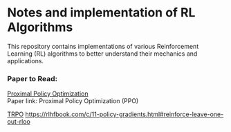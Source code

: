 # Notes and implementation of RL Algorithms

This repository contains implementations of various Reinforcement Learning (RL) algorithms to better understand their mechanics and applications.

### Paper to Read:
[Proximal Policy Optimization](https://arxiv.org/pdf/1707.06347)  
Paper link: Proximal Policy Optimization (PPO)

[TRPO](https://arxiv.org/pdf/1502.05477)
https://rlhfbook.com/c/11-policy-gradients.html#reinforce-leave-one-out-rloo
